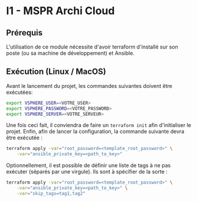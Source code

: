 # I1 - MSPR Archi Cloud

## Prérequis

L'utilisation de ce module nécessite d'avoir terraform d'installé sur son poste (ou sa machine de développement) et Ansible.

## Exécution (Linux / MacOS)
Avant le lancement du projet, les commandes suivantes doivent être exécutées:

```bash
export VSPHERE_USER=<VOTRE_USER>
export VSPHERE_PASSWORD=<VOTRE_PASSWORD>
export VSPHERE_SERVER=<VOTRE_SERVEUR>
```

Une fois ceci fait, il conviendra de faire un `terraform init` afin d'initialiser le projet. Enfin, afin de lancer la configuration, la commande suivante devra être exécutée :

```bash
terraform apply -var="root_password=<template_root_password>" \
    -var="ansible_private_key=<path_to_key>"
```

Optionnellement, il est possible de définir une liste de tags à ne pas exécuter (séparés par une virgule). Ils sont à spécifier de la sorte :

```bash
terraform apply -var="root_password=<template_root_password>" \
    -var="ansible_private_key=<path_to_key>" \
    -var="skip_tags=tag1,tag2"
```
